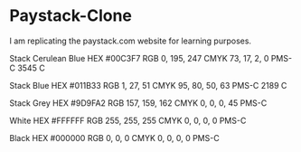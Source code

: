 # Paystack-Clone
I am replicating the paystack.com website for learning purposes.

Stack Cerulean Blue
HEX #00C3F7
RGB 0, 195, 247
CMYK 73, 17, 2, 0
PMS-C 3545 C

Stack Blue
HEX #011B33
RGB 1, 27, 51
CMYK 95, 80, 50, 63
PMS-C 2189 C

Stack Grey
HEX #9D9FA2
RGB 157, 159, 162
CMYK 0, 0, 0, 45
PMS-C

White
HEX #FFFFFF
RGB 255, 255, 255
CMYK 0, 0, 0, 0
PMS-C

Black
HEX #000000
RGB 0, 0, 0
CMYK 0, 0, 0, 0
PMS-C
